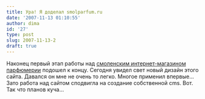 ```yaml
---
title: Ура! Я доделал smolparfum.ru
date: '2007-11-13 01:10:55'
author: dima
id: '27'
type: post
slug: 2007-11-13-2
draft: true
---
```


Наконец первый этап работы над [смоленским интернет-магазином парфюмерии](http://www.smolparfum.ru) подошел к концу. Сегодня увидел свет новый дизайн этого сайта. Давался он мне не очень то легко. Многое применил впервые... Зато работа над сайтом сподвигла на создание собственной cms. Вот. Так что планов куча...